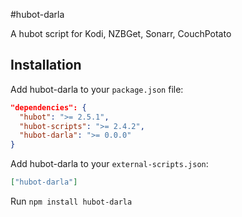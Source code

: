 #hubot-darla

A hubot script for Kodi, NZBGet, Sonarr, CouchPotato

## Installation

Add hubot-darla to your `package.json` file:

```json
"dependencies": {
  "hubot": ">= 2.5.1",
  "hubot-scripts": ">= 2.4.2",
  "hubot-darla": ">= 0.0.0"
}
```

Add hubot-darla to your `external-scripts.json`:

```json
["hubot-darla"]
```

Run `npm install hubot-darla`
